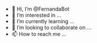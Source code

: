 - 👋 Hi, I’m @FernandaBot
- 👀 I’m interested in ...
- 🌱 I’m currently learning ...
- 💞️ I’m looking to collaborate on ...
- 📫 How to reach me ...

<!---
FernandaBot/FernandaBot is a ✨ special ✨ repository because its `README.md` (this file) appears on your GitHub profile.
You can click the Preview link to take a look at your changes.
--->
